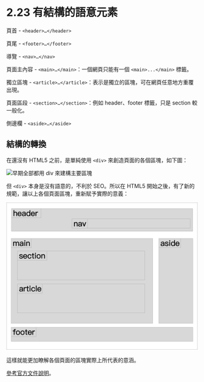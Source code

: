 # 2.23 有結構的語意元素

頁首 - `<header>…</header>`

頁尾 - `<footer>…</footer>`

導覽 - `<nav>…</nav>`

頁面主內容 - `<main>…</main>`：一個網頁只能有一個 `<main>...</main>` 標籤。

獨立區塊 - `<article>…</article>`：表示是獨立的區塊，可在網頁任意地方重覆出現。

頁面區段 - `<section>…</section>`：例如 header、footer 標籤，只是 section 較一般化。

側邊欄 - `<aside>…</aside>`

## 結構的轉換

在還沒有 HTML5 之前，是單純使用 `<div>` 來創造頁面的各個區塊，如下圖：

![早期全部都用 div 來建構主要區塊](../.gitbook/assets/純div.png)

但 `<div>` 本身是沒有語意的，不利於 SEO。所以在 HTML5 開始之後，有了新的規範，讓以上各個頁面區塊，重新賦予實際的意義：

![html5 版本之後，新增多個語意標籤](../.gitbook/assets/html5新結構.png)

這樣就能更加瞭解各個頁面的區塊實際上所代表的意涵。

[參考官方文件說明](https://www.w3schools.com/html/html5\_semantic\_elements.asp)。
